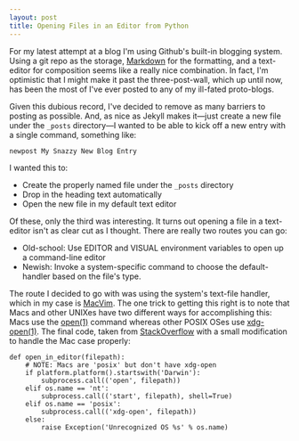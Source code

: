 ```yaml
---
layout: post
title: Opening Files in an Editor from Python
---
```


For my latest attempt at a blog I'm using Github's built-in blogging system.
Using a git repo as the storage,
[Markdown](http://daringfireball.net/projects/markdown/) for the formatting,
and a text-editor for composition seems like a really nice combination. In
fact, I'm optimistic that I might make it past the three-post-wall, which up
until now, has been the most of I've ever posted to any of my ill-fated
proto-blogs.

Given this dubious record, I've decided to remove as many barriers to
posting as possible. And, as nice as Jekyll makes it&mdash;just create
a new file under the `_posts` directory&mdash;I wanted to be able to kick
off a new entry with a single command, something like:

    newpost My Snazzy New Blog Entry

I wanted this to:

* Create the properly named file under the `_posts` directory
* Drop in the heading text automatically
* Open the new file in my default text editor

Of these, only the third was interesting. It turns out opening a file in a
text-editor isn't as clear cut as I thought. There are really two routes you
can go:

* Old-school: Use EDITOR and VISUAL environment variables to open up a
  command-line editor
* Newish: Invoke a system-specific command to choose the default-handler
  based on the file's type.

The route I decided to go with was using the system's text-file handler, which
in my case is [MacVim](http://code.google.com/p/macvim/).  The one trick to
getting this right is to note that Macs and other UNIXes have two different
ways for accomplishing this: Macs use the
[open(1)](http://developer.apple.com/library/mac/#documentation/Darwin/Reference/ManPages/man1/open.1.html)
command whereas other POSIX OSes use
[xdg-open(1)](http://linux.die.net/man/1/xdg-open). The final code, taken from
[StackOverflow](http://stackoverflow.com/questions/434597/open-document-with-default-application-in-python)
with a small modification to handle the Mac case properly:

    def open_in_editor(filepath):
        # NOTE: Macs are 'posix' but don't have xdg-open
        if platform.platform().startswith('Darwin'):
            subprocess.call(('open', filepath))
        elif os.name == 'nt':
            subprocess.call(('start', filepath), shell=True)
        elif os.name == 'posix':
            subprocess.call(('xdg-open', filepath))
        else:
            raise Exception('Unrecognized OS %s' % os.name)
